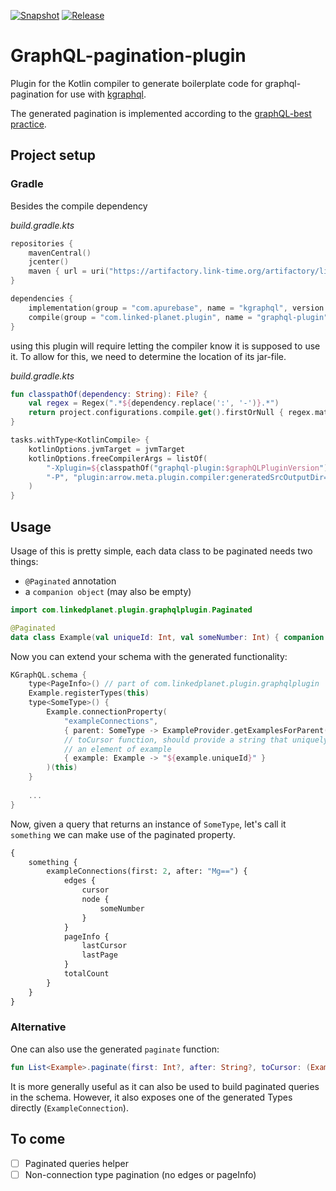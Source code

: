 [![Snapshot](https://github.com/linked-planet/graphql-pagination-plugin/actions/workflows/gradle-publish-snapshot.yml/badge.svg?branch=master)](https://github.com/linked-planet/graphql-pagination-plugin/actions/workflows/gradle-publish-snapshot.yml)
[![Release](https://github.com/linked-planet/graphql-pagination-plugin/actions/workflows/gradle-publish.yml/badge.svg)](https://github.com/linked-planet/graphql-pagination-plugin/actions/workflows/gradle-publish.yml)
# GraphQL-pagination-plugin
Plugin for the Kotlin compiler to generate boilerplate code for graphql-pagination
for use with [kgraphql](https://kgraphql.io/).

The generated pagination is implemented according to the [graphQL-best practice](https://graphql.org/learn/pagination/).

## Project setup
### Gradle 
Besides the compile dependency

_build.gradle.kts_
```kotlin
repositories {
    mavenCentral()
    jcenter()
    maven { url = uri("https://artifactory.link-time.org/artifactory/libs-release-public") }
}

dependencies {
    implementation(group = "com.apurebase", name = "kgraphql", version = kGraphQLVersion)
    compile(group = "com.linked-planet.plugin", name = "graphql-plugin", version = graphQLPluginVersion)
}
```
using this plugin will require letting the compiler know it is supposed to use it.
To allow for this, we need to determine the location of its jar-file.

_build.gradle.kts_
```kotlin
fun classpathOf(dependency: String): File? {
    val regex = Regex(".*${dependency.replace(':', '-')}.*")
    return project.configurations.compile.get().firstOrNull { regex.matches(it.name) }
}

tasks.withType<KotlinCompile> {
    kotlinOptions.jvmTarget = jvmTarget
    kotlinOptions.freeCompilerArgs = listOf(
        "-Xplugin=${classpathOf("graphql-plugin:$graphQLPluginVersion")}",
        "-P", "plugin:arrow.meta.plugin.compiler:generatedSrcOutputDir=${buildDir}"
    )
}
```

## Usage
Usage of this is pretty simple, each data class to be paginated needs two things:
  * `@Paginated` annotation
  * a `companion object` (may also be empty)

```kotlin
import com.linkedplanet.plugin.graphqlplugin.Paginated

@Paginated
data class Example(val uniqueId: Int, val someNumber: Int) { companion object }
```

Now you can extend your schema with the generated functionality:
```kotlin
KGraphQL.schema { 
    type<PageInfo>() // part of com.linkedplanet.plugin.graphqlplugin
    Example.registerTypes(this)
    type<SomeType>() {
        Example.connectionProperty(
            "exampleConnections", 
            { parent: SomeType -> ExampleProvider.getExamplesForParent(parent) }// :(SomeType)->List<Example>,
            // toCursor function, should provide a string that uniquely identifies
            // an element of example
            { example: Example -> "${example.uniqueId}" } 
        )(this)
    }
    
    ...
}
```

Now, given a query that returns an instance of `SomeType`, let's call it `something` 
we can make use of the paginated property.

```graphql
{
    something {
        exampleConnections(first: 2, after: "Mg==") {
            edges {
                cursor
                node {
                    someNumber
                }
            }
            pageInfo {
                lastCursor
                lastPage
            }    
            totalCount
        }
    }
} 
```

### Alternative 
One can also use the generated `paginate` function:
```kotlin
fun List<Example>.paginate(first: Int?, after: String?, toCursor: (Example) -> String): ExampleConnection
```

It is more generally useful as it can also be used to build paginated queries in the 
schema. However, it also exposes one of the generated Types directly (`ExampleConnection`).


## To come

 - [ ] Paginated queries helper
 - [ ] Non-connection type pagination (no edges or pageInfo)
